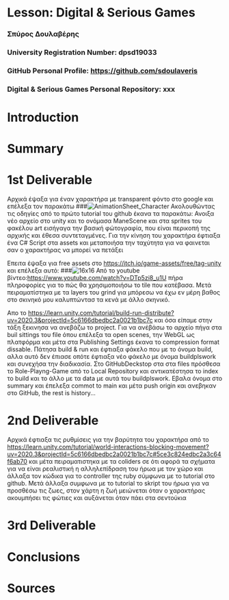 # Lesson: Digital & Serious Games

### Σπύρος Δουλαβέρης
### University Registration Number: dpsd19033
### GitHub Personal Profile: https://github.com/sdoulaveris
### Digital & Serious Games Personal Repository: xxx

# Introduction

# Summary


# 1st Deliverable
Αρχικά έψαξα για έναν χαρακτήρα με transparent φόντο στο google και επέλεξα τον παρακάτω
###![AnimationSheet_Character](https://user-images.githubusercontent.com/101328993/200038740-4da2f50c-6ffe-416a-9b56-92801acaf34f.png)
Ακολουθώντας τις οδηγίες από το πρώτο tutorial του github έκανα τα παρακάτω:
Ανοιξα νέο αρχείο στο unity και το ονόμασα ΜaneScene και στα sprites του φακέλου art εισήγαγα την βασική φώτογραφία, που είναι περικοπή της αρχικής και έθεσα συντεταγμένες. Για την κίνηση του χαρακτήρα έφτιαξα ένα C# Script στα assets και μεταποιήσα την ταχύτητα για να φαινεται σαν ο χαρακτήρας να μπορεί να πετάξει

Επειτα έψαξα για free assets στο https://itch.io/game-assets/free/tag-unity και επέλεξα αυτό:
###![16x16](https://user-images.githubusercontent.com/101328993/200041641-cd4892e0-245d-46a9-a168-dfa96f72905a.png)
Από το youtube βίντεο:https://www.youtube.com/watch?v=DTp5zi8_u1U
πήρα πληροφορίες για το πώς θα χρησιμοποιήσω το tile που κατέβασα.
Μετά πειραματίστηκα με τα layers του grind για μπόρεσω να έχω εν μέρη βαθος στο σκινηκό μου καλυπτώντασ τα κενά με άλλο σκηνικό.

Aπο το https://learn.unity.com/tutorial/build-run-distribute?uv=2020.3&projectId=5c6166dbedbc2a0021b1bc7c και όσα είπαμε στην τάξη ξεκινησα να ανεβάζω το project. Για να ανέβάσω το αρχείο πήγα στα buil sittings του file όπου επέλεξα τα open scenes, την WebGL ως πλατφόρμα και μέτα στα Publishing Settings έκανα το compression format dissable. Πάτησα build & run και έφτιαξα φάκελο που με το όνομα build, αλλα αυτό δεν έπιασε οπότε έφτιαξα νέο φάκελο με όνομα buildplswork και συνεχήσα την διαδικασία. Στο GitHubDeckstop στα στα files πρόσθεσα το Role-Playng-Game από το Local Repository και αντικατέστησα το index το build και το άλλο με τα data με αυτά του buildplswork. Eβαλα όνομα στο summary και έπελεξα commot to main και μέτα push origin και ανεβηκαν στο GitHub, the rest is history...




# 2nd Deliverable
Αρχικά έφτιαξα τις ρυθμίσεις για την βαρύτητα του χαρακτήρα από το https://learn.unity.com/tutorial/world-interactions-blocking-movement?uv=2020.3&projectId=5c6166dbedbc2a0021b1bc7c#5ce3c824edbc2a3c64f6ab70 και μέτα πειραματιστηκα με τα coliders σε ότι αφορά τα σχήματα για να είναι ρεαλιστική η αλληλεπίδραση του ήρωα με τον χώρο και άλλαξα τον κώδικα για το controller της ruby σύμφωνα με το tutorial στο github. Μετά άλλαξα συμφωνα με το tutorial το skript του ήρωα για να προσθέσω τις ζωες, στον χάρτη η ζωή μειώνεται όταν ο χαρακτήρας ακουμπήσει τις φώτιες και αυξάνεται όταν πάει στα σεντούκια

# 3rd Deliverable 


# Conclusions


# Sources

